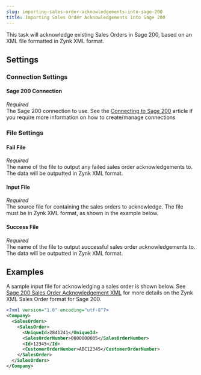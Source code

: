```yaml
---
slug: importing-sales-order-acknowledgements-into-sage-200
title: Importing Sales Order Acknowledgements into Sage 200
---
```

This task will acknowledge existing Sales Orders in Sage 200, based on an XML file formatted in Zynk XML format.

## Settings
### Connection Settings
#### Sage 200 Connection
_Required_  
The Sage 200 connection to use. See the [Connecting to Sage 200](connecting-to-sage-200) article if you require more information on how to create/manage connections

### File Settings
#### Fail File
_Required_  
The name of the file to output any failed sales order acknowledgements to. The data will be outputted in Zynk XML format.

#### Input File
_Required_  
The source file for containing the sales orders to acknowledge. The file must be in Zynk XML format, as shown in the example below.

#### Success File
_Required_  
The name of the file to output successful sales order acknowledgements to. The data will be outputted in Zynk XML format.

## Examples
A sample input file for acknowledging a sales order is shown below. See [Sage 200 Sales Order Acknowledgement XML](sage-200-sales-order-acknowledgement-xml) for more details on the Zynk XML Sales Order format for Sage 200.

```xml
<?xml version="1.0" encoding="utf-8"?>
<Company>
  <SalesOrders>
    <SalesOrder>
      <UniqueId>2841241</UniqueId>
      <SalesOrderNumber>0000000005</SalesOrderNumber>
      <Id>12345</Id>
      <CustomerOrderNumber>ABC12345</CustomerOrderNumber>
    </SalesOrder>
  </SalesOrders>
</Company>
```
